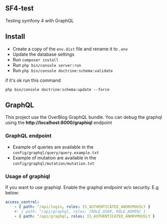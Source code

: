 ## SF4-test

Testing symfony 4 with GraphQL

## Install

- Create a copy of the ````env.dist```` file and rename it to ```.env```
- Update the database settings
- Run ````composer install````
- Run ````php bin/console server:run````
- Run ```php bin/console doctrine:schema:validate```

if it's ok run this command

```php bin/console doctrine:schema:update --force```

## GraphQL

This project use the OverBlog GraphQL bundle. You can debug the graphql using the **http://localhost:8000/graphiql** endpoint

### GraphQL endpoint

- Example of queries are available in the ```config/graphql/query/query.example.txt```
- Example of mutation are available in the ```config/graphql/mutation/mutation.txt```

### Usage of graphiql

If you want to use graphiql. Enable the graphql endpoint w/o security. E.g below:

```yaml 
access_control:
    - { path: ^/api/login, roles: IS_AUTHENTICATED_ANONYMOUSLY }
    #- { path: ^/api/graphql, roles: [ROLE_USER, ROLE_ADMIN] }
    - { path: ^/api/graphql, roles: IS_AUTHENTICATED_ANONYMOUSLY }
```